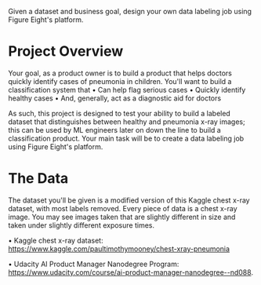 Given a dataset and business goal, design your own data labeling job using Figure Eight's platform.   

# Project Overview
Your goal, as a product owner is to build a product that helps doctors quickly identify cases of pneumonia in children. You'll want to build a classification system that
	• Can help flag serious cases
	• Quickly identify healthy cases
	• And, generally, act as a diagnostic aid for doctors

As such, this project is designed to test your ability to build a labeled dataset that distinguishes between healthy and pneumonia x-ray images; this can be used by ML engineers later on down the line to build a classification product. Your main task will be to create a data labeling job using Figure Eight's platform.

# The Data
The dataset you'll be given is a modified version of this Kaggle chest x-ray dataset, with most labels removed. Every piece of data is a chest x-ray image. You may see images taken that are slightly different in size and taken under slightly different exposure times. 

• Kaggle chest x-ray dataset: https://www.kaggle.com/paultimothymooney/chest-xray-pneumonia

• Udacity AI Product Manager Nanodegree Program: https://www.udacity.com/course/ai-product-manager-nanodegree--nd088.
